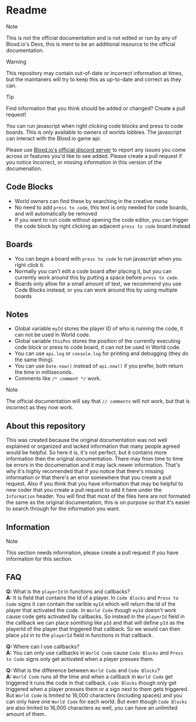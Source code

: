 # Readme
> [!NOTE]
> This is not the official documentation and is not edited or run by any of Bloxd.io's Devs, this is ment to be an additional resource to the official documentation.
 
> [!WARNING]
> This repository may contain out-of-date or incorrect information at times, but the maintaners will try to keep this as up-to-date and correct as they can.

> [!TIP]
> Find information that you think should be added or changed? Create a pull request!

You can run javascript when right clicking code blocks and press to code boards.
This is only available to owners of worlds lobbies.
The javascript can interact with the Bloxd.io game api.

Please use [Bloxd.io's official discord server](https://discord.gg/vwMp5y25RX) to report any issues you come across or features you'd like to see added.
Please create a pull request if you notice incorrect, or missing information in this version of the documenation.

## Code Blocks

- World owners can find these by searching in the creative menu
- No need to add `press to code`, this text is only needed for code boards, and will automatically be removed
- If you want to run code without opening the code editor, you can trigger the code block by right clicking an adjacent `press to code` board instead

## Boards

- You can begin a board with `press to code` to run javascript when you right click it.
- Normally you can't edit a code board after placing it, but you can currently work around this by putting a space before `press to code`.
- Boards only allow for a small amount of text, we recommend you use Code Blocks instead, or you can work around this by using multiple boards

## Notes

- Global variable `myId` stores the player ID of who is running the code, it can not be used in World code.
- Global variable `thisPos` stores the position of the currently executing code block or press to code board, it can not be used in World code.
- You can use `api.log` or `console.log` for printing and debugging (they do the same thing).
- You can use `Date.now()` instead of `api.now()` if you prefer, both return the time in milliseconds.
- Comments like `/* comment */` work.

> [!NOTE]
> The official documentation will say that `// comments` will not work, but that is incorrect as they now work.
  
## About this repository
This was created because the original documentation was not well explained or organized and lacked information that many people agreed would be helpful. So here it is, it's not perfect, but it contains more information then the original documentation. There may from time to time be errors in the documenation and it may lack newer information. That's why it's highly recomended that if you notice that there's missing information or that there's an error somewhere that you create a pull request. Also if you think that you have information that may be helpful to new coder that you create a pull request to add it here under the `Information` header. You will find that most of the files here are not formated the same as the original documentation, this is on purpose so that it's easier to search through for the information you want.

## Information
> [!NOTE]
> This section needs information, please create a pull request if you have information for this section.

## FAQ
**Q:** What is the `playerId` in functions and callbacks?  
**A:** It is field that contains the Id of a player. In `Code Blocks` and `Press to Code` signs it can contain the varible `myId` which will return the Id of the player that activated the code. In `World Code` though `myId` doesn't work cause code gets activated by callbacks. So instead in the `playerId` field in the callback we can place somthing like `pId` and that will define `pId` as the playerId of the player that triggered that callback. So we would can then place `pId` in to the `playerId` field in functions in that callback.  

**Q:** Where can I use callbacks?  
**A:** You can only use callbacks in `World Code` cause `Code Blocks` and `Press to Code` signs only get activated when a player presses them.

**Q:** What is the difference between `World Code` and `Code Blocks`?  
**A:** `World Code` runs all the time and when a callback in `World Code` get triggered it runs the code in that callback. `Code Blocks` though only get triggered when a player presses them or a sign next to them gets triggered. But `World Code` is limited to 16,000 characters (including spaces) and you can only have one `World Code` for each world. But even though `Code Blocks` are also limited to 16,000 characters as well, you can have an unlimited amount of them.
